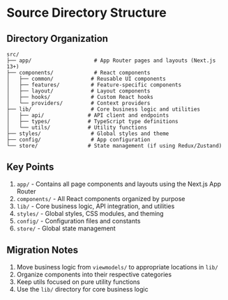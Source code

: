 # Source Directory Structure

## Directory Organization

```
src/
├── app/                    # App Router pages and layouts (Next.js 13+)
├── components/             # React components
│   ├── common/            # Reusable UI components
│   ├── features/          # Feature-specific components
│   ├── layout/            # Layout components
│   ├── hooks/             # Custom React hooks
│   └── providers/         # Context providers
├── lib/                   # Core business logic and utilities
│   ├── api/              # API client and endpoints
│   ├── types/            # TypeScript type definitions
│   └── utils/            # Utility functions
├── styles/                # Global styles and theme
├── config/                # App configuration
└── store/                # State management (if using Redux/Zustand)
```

## Key Points

1. `app/` - Contains all page components and layouts using the Next.js App Router
2. `components/` - All React components organized by purpose
3. `lib/` - Core business logic, API integration, and utilities
4. `styles/` - Global styles, CSS modules, and theming
5. `config/` - Configuration files and constants
6. `store/` - Global state management

## Migration Notes

1. Move business logic from `viewmodels/` to appropriate locations in `lib/`
2. Organize components into their respective categories
3. Keep utils focused on pure utility functions
4. Use the `lib/` directory for core business logic

